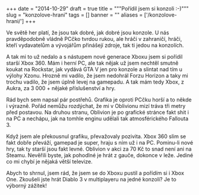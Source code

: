 
+++
date = "2014-10-29"
draft = true
title = """Pořídil jsem si konzoli :-)"""
slug = "konzolove-hrani"
tags = []
banner = ""
aliases = ['/konzolove-hrani/']
+++

Ve světě her platí, že jsou tak dobré, jak dobré jsou konzole. U nás pravděpodobně vládně PCčko tvrdou rukou, ale hráči v zahraničí, hráči, kteří vydavatelům a vývojářům přinášejí zdroje, tak ti jedou na konzolích.

A tak mi to už nedalo a s nástupem nové generace Xboxu jsem si pořídil starší Xbox 360. Mám i herní PC, ale tak nějak už jsem nechtěl smutně koukat na Rockstar, jak vydává GTA V jen pro konzole a slintat nad tím u výlohy Xzonu. Hrozně mi vadilo, že jsem nedohrál Forzu Horizon a taky mi trochu vadilo, že jsem úplně levej na gamepadu. A tak mám tedy Xbox, z Aukra, za 3 000 + nějaké příslušenství a hry.

Rád bych sem napsal pár postřehů. Grafika je oproti PCčku horší a to někde i výrazně. Pořád nemůžu rozdýchat, že mi v Oblivionu mizí tráva tři metry před postavou. Na druhou stranu, Oblivion je po grafické stránce fakt shit i na PC a nechápu, jak na tomhle enginu udělali tak atmosférického Fallouta 3.

Když jsem ale překousnul grafiku, převažovaly pozivita. Xbox 360 slim se fakt dobře převáží, gamepad je super, hraju s ním už i na PC. Pominu-li nové hry, tak ty starší jsou fakt levné. Oblivion v akci za 70 Kč to snad není ani na Steamu. Nevěřili byste, jak pohodlné je hrát z gauče, dokonce v leže. Jediné co mi chybí je nějaká větší televize.

Abych to shrnul, jsem rád, že jsem se do Xboxu pustil a pořídím si i Xbox One. Zkoušeli jste hrát Diablo 3 v multiplayeru na jedné konzoli? Je to výborný zážitek!

